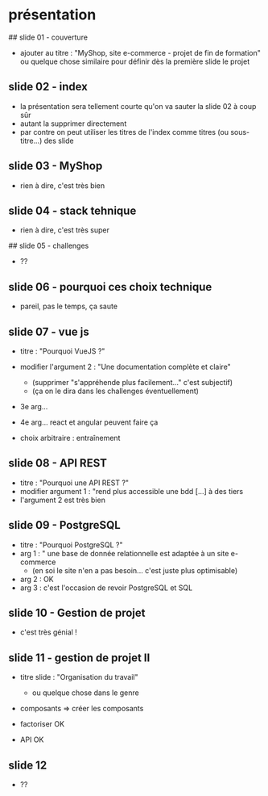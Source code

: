 # présentation

## slide 01 - couverture

- ajouter au titre : "MyShop, site e-commerce - projet de fin de formation"
  ou quelque chose similaire pour définir dès la première slide le projet

## slide 02 - index

- la présentation sera tellement courte qu'on va sauter la slide 02 à coup sûr
- autant la supprimer directement
- par contre on peut utiliser les titres de l'index comme titres (ou sous-titre...) des slide

## slide 03 - MyShop

- rien à dire, c'est très bien

## slide 04 - stack tehnique

- rien à dire, c'est très super

## slide 05 - challenges

- ??

## slide 06 - pourquoi ces choix technique

- pareil, pas le temps, ça saute

## slide 07 - vue js

- titre : "Pourquoi VueJS ?"
- modifier l'argument 2 : "Une documentation complète et claire"
  - (supprimer "s'appréhende plus facilement..." c'est subjectif)
  - (ça on le dira dans les challenges éventuellement)
- 3e arg...
- 4e arg... react et angular peuvent faire ça

- choix arbitraire : entraînement

## slide 08 - API REST

- titre : "Pourquoi une API REST ?"
- modifier argument 1 : "rend plus accessible une bdd [...] à des tiers
- l'argument 2 est très bien

## slide 09 - PostgreSQL

- titre : "Pourquoi PostgreSQL ?"
- arg 1 : " une base de donnée relationnelle est adaptée à un site e-commerce
  - (en soi le site n'en a pas besoin... c'est juste plus optimisable)
- arg 2 : OK
- arg 3 : c'est l'occasion de revoir PostgreSQL et SQL

## slide 10 - Gestion de projet

- c'est très génial !

## slide 11 - gestion de projet II

- titre slide : "Organisation du travail"
  - ou quelque chose dans le genre

- composants => créer les composants
- factoriser OK
- API OK

## slide 12

- ??